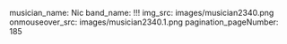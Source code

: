 musician_name: Nic
band_name: !!!
img_src: images/musician2340.png
onmouseover_src: images/musician2340.1.png
pagination_pageNumber: 185